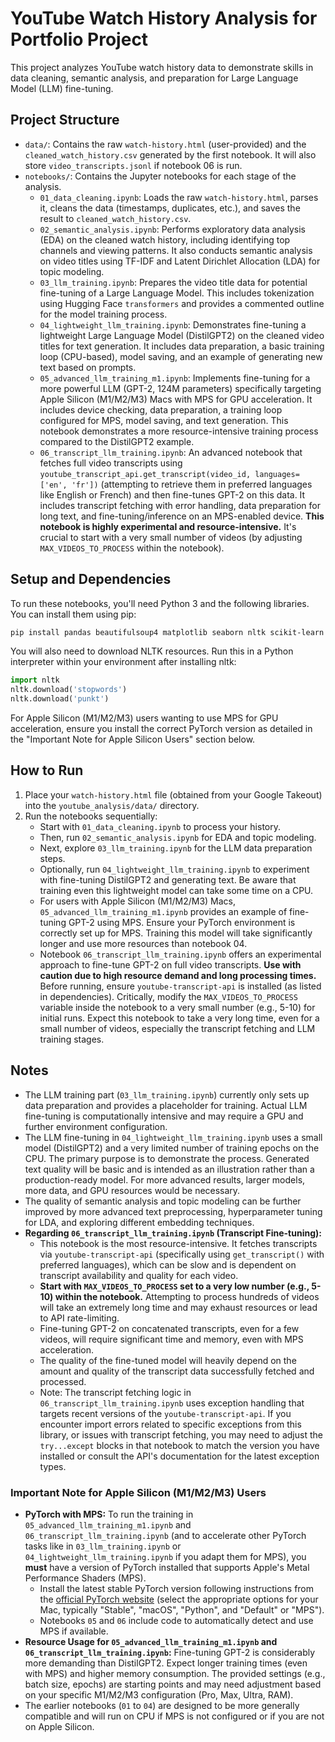 # YouTube Watch History Analysis for Portfolio Project

This project analyzes YouTube watch history data to demonstrate skills in data cleaning, semantic analysis, and preparation for Large Language Model (LLM) fine-tuning.

## Project Structure

- `data/`: Contains the raw `watch-history.html` (user-provided) and the `cleaned_watch_history.csv` generated by the first notebook. It will also store `video_transcripts.jsonl` if notebook 06 is run.
- `notebooks/`: Contains the Jupyter notebooks for each stage of the analysis.
    - `01_data_cleaning.ipynb`: Loads the raw `watch-history.html`, parses it, cleans the data (timestamps, duplicates, etc.), and saves the result to `cleaned_watch_history.csv`.
    - `02_semantic_analysis.ipynb`: Performs exploratory data analysis (EDA) on the cleaned watch history, including identifying top channels and viewing patterns. It also conducts semantic analysis on video titles using TF-IDF and Latent Dirichlet Allocation (LDA) for topic modeling.
    - `03_llm_training.ipynb`: Prepares the video title data for potential fine-tuning of a Large Language Model. This includes tokenization using Hugging Face `transformers` and provides a commented outline for the model training process.
    - `04_lightweight_llm_training.ipynb`: Demonstrates fine-tuning a lightweight Large Language Model (DistilGPT2) on the cleaned video titles for text generation. It includes data preparation, a basic training loop (CPU-based), model saving, and an example of generating new text based on prompts.
    - `05_advanced_llm_training_m1.ipynb`: Implements fine-tuning for a more powerful LLM (GPT-2, 124M parameters) specifically targeting Apple Silicon (M1/M2/M3) Macs with MPS for GPU acceleration. It includes device checking, data preparation, a training loop configured for MPS, model saving, and text generation. This notebook demonstrates a more resource-intensive training process compared to the DistilGPT2 example.
    - `06_transcript_llm_training.ipynb`: An advanced notebook that fetches full video transcripts using `youtube_transcript_api.get_transcript(video_id, languages=['en', 'fr'])` (attempting to retrieve them in preferred languages like English or French) and then fine-tunes GPT-2 on this data. It includes transcript fetching with error handling, data preparation for long text, and fine-tuning/inference on an MPS-enabled device. **This notebook is highly experimental and resource-intensive.** It's crucial to start with a very small number of videos (by adjusting `MAX_VIDEOS_TO_PROCESS` within the notebook).

## Setup and Dependencies

To run these notebooks, you'll need Python 3 and the following libraries. You can install them using pip:

```bash
pip install pandas beautifulsoup4 matplotlib seaborn nltk scikit-learn transformers torch youtube-transcript-api
```

You will also need to download NLTK resources. Run this in a Python interpreter within your environment after installing nltk:

```python
import nltk
nltk.download('stopwords')
nltk.download('punkt')
```
For Apple Silicon (M1/M2/M3) users wanting to use MPS for GPU acceleration, ensure you install the correct PyTorch version as detailed in the "Important Note for Apple Silicon Users" section below.

## How to Run

1.  Place your `watch-history.html` file (obtained from your Google Takeout) into the `youtube_analysis/data/` directory.
2.  Run the notebooks sequentially:
    *   Start with `01_data_cleaning.ipynb` to process your history.
    *   Then, run `02_semantic_analysis.ipynb` for EDA and topic modeling.
    *   Next, explore `03_llm_training.ipynb` for the LLM data preparation steps.
    *   Optionally, run `04_lightweight_llm_training.ipynb` to experiment with fine-tuning DistilGPT2 and generating text. Be aware that training even this lightweight model can take some time on a CPU.
    *   For users with Apple Silicon (M1/M2/M3) Macs, `05_advanced_llm_training_m1.ipynb` provides an example of fine-tuning GPT-2 using MPS. Ensure your PyTorch environment is correctly set up for MPS. Training this model will take significantly longer and use more resources than notebook 04.
    *   Notebook `06_transcript_llm_training.ipynb` offers an experimental approach to fine-tune GPT-2 on full video transcripts. **Use with caution due to high resource demand and long processing times.** Before running, ensure `youtube-transcript-api` is installed (as listed in dependencies). Critically, modify the `MAX_VIDEOS_TO_PROCESS` variable inside the notebook to a very small number (e.g., 5-10) for initial runs. Expect this notebook to take a very long time, even for a small number of videos, especially the transcript fetching and LLM training stages.

## Notes

- The LLM training part (`03_llm_training.ipynb`) currently only sets up data preparation and provides a placeholder for training. Actual LLM fine-tuning is computationally intensive and may require a GPU and further environment configuration.
- The LLM fine-tuning in `04_lightweight_llm_training.ipynb` uses a small model (DistilGPT2) and a very limited number of training epochs on the CPU. The primary purpose is to demonstrate the process. Generated text quality will be basic and is intended as an illustration rather than a production-ready model. For more advanced results, larger models, more data, and GPU resources would be necessary.
- The quality of semantic analysis and topic modeling can be further improved by more advanced text preprocessing, hyperparameter tuning for LDA, and exploring different embedding techniques.
- **Regarding `06_transcript_llm_training.ipynb` (Transcript Fine-tuning):**
    - This notebook is the most resource-intensive. It fetches transcripts via `youtube-transcript-api` (specifically using `get_transcript()` with preferred languages), which can be slow and is dependent on transcript availability and quality for each video.
    - **Start with `MAX_VIDEOS_TO_PROCESS` set to a very low number (e.g., 5-10) within the notebook.** Attempting to process hundreds of videos will take an extremely long time and may exhaust resources or lead to API rate-limiting.
    - Fine-tuning GPT-2 on concatenated transcripts, even for a few videos, will require significant time and memory, even with MPS acceleration.
    - The quality of the fine-tuned model will heavily depend on the amount and quality of the transcript data successfully fetched and processed.
    - Note: The transcript fetching logic in `06_transcript_llm_training.ipynb` uses exception handling that targets recent versions of the `youtube-transcript-api`. If you encounter import errors related to specific exceptions from this library, or issues with transcript fetching, you may need to adjust the `try...except` blocks in that notebook to match the version you have installed or consult the API's documentation for the latest exception types.

### Important Note for Apple Silicon (M1/M2/M3) Users

- **PyTorch with MPS:** To run the training in `05_advanced_llm_training_m1.ipynb` and `06_transcript_llm_training.ipynb` (and to accelerate other PyTorch tasks like in `03_llm_training.ipynb` or `04_lightweight_llm_training.ipynb` if you adapt them for MPS), you **must** have a version of PyTorch installed that supports Apple's Metal Performance Shaders (MPS).
    - Install the latest stable PyTorch version following instructions from the [official PyTorch website](https://pytorch.org/get-started/locally/) (select the appropriate options for your Mac, typically "Stable", "macOS", "Python", and "Default" or "MPS").
    - Notebooks `05` and `06` include code to automatically detect and use MPS if available.
- **Resource Usage for `05_advanced_llm_training_m1.ipynb` and `06_transcript_llm_training.ipynb`:** Fine-tuning GPT-2 is considerably more demanding than DistilGPT2. Expect longer training times (even with MPS) and higher memory consumption. The provided settings (e.g., batch size, epochs) are starting points and may need adjustment based on your specific M1/M2/M3 configuration (Pro, Max, Ultra, RAM).
- The earlier notebooks (`01` to `04`) are designed to be more generally compatible and will run on CPU if MPS is not configured or if you are not on Apple Silicon.
```
